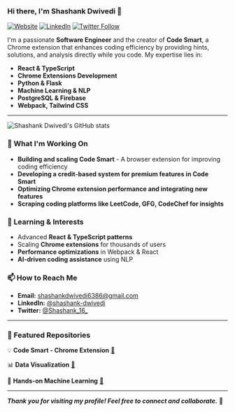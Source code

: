 ### Hi there, I'm Shashank Dwivedi 👋

[![Website](https://img.shields.io/badge/Website-CodeSmart.in-blue?style=for-the-badge)](https://codesmart.in)
[![LinkedIn](https://img.shields.io/badge/LinkedIn-%230077B5.svg?style=for-the-badge&logo=linkedin&logoColor=white)](https://www.linkedin.com/in/shashank-dwivedi-623a23172/)
[![Twitter Follow](https://img.shields.io/twitter/follow/Shashank_16_?color=1DA1F2&logo=twitter&style=for-the-badge)](https://twitter.com/intent/follow?original_referer=https%3A%2F%2Fgithub.com%2FShanky-21&screen_name=Shashank_16_)

I'm a passionate **Software Engineer** and the creator of **Code Smart**, a Chrome extension that enhances coding efficiency by providing hints, solutions, and analysis directly while you code. My expertise lies in:
- **React & TypeScript**
- **Chrome Extensions Development**
- **Python & Flask**
- **Machine Learning & NLP**
- **PostgreSQL & Firebase**
- **Webpack, Tailwind CSS**

---

![Shashank Dwivedi's GitHub stats](https://github-readme-stats.vercel.app/api?username=Shanky-21&show_icons=true&theme=algolia)

### 🚀 What I'm Working On
- **Building and scaling Code Smart** - A browser extension for improving coding efficiency
- **Developing a credit-based system for premium features in Code Smart**
- **Optimizing Chrome extension performance and integrating new features**
- **Scraping coding platforms like LeetCode, GFG, CodeChef for insights**

### 🌱 Learning & Interests
- Advanced **React & TypeScript patterns**
- Scaling **Chrome extensions** for thousands of users
- **Performance optimizations** in Webpack & React
- **AI-driven coding assistance** using NLP

### 📫 How to Reach Me
- **Email:** [shashankdwivedi6386@gmail.com](mailto:shashankdwivedi6386@gmail.com)
- **LinkedIn:** [@shashank-dwivedi](https://www.linkedin.com/in/shashank-dwivedi-623a23172/)
- **Twitter:** [@Shashank_16_](https://twitter.com/Shashank_16_)

---
### 📌 Featured Repositories
💡 **Code Smart - Chrome Extension** [🔗](https://github.com/Shanky-21/Code-Smart)

📊 **Data Visualization** [🔗](https://github.com/Shanky-21/Data_visualization)

🤖 **Hands-on Machine Learning** [🔗](https://github.com/Shanky-21/Hands-on-machine-learning)

---

***Thank you for visiting my profile! Feel free to connect and collaborate.*** 🚀

